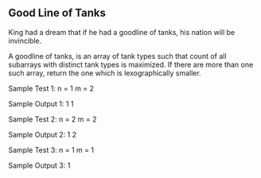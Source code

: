 ## Good Line of Tanks

King had a dream that if he had a goodline of tanks, his nation will be invincible.

A goodline of tanks, is an array of tank types such that count of all subarrays with distinct tank types is maximized. If there are more than one such array, return the one which is lexographically smaller.


Sample Test 1:
n = 1
m = 2

Sample Output 1:
1 1

Sample Test 2:
n = 2
m = 2

Sample Output 2:
1 2

Sample Test 3:
n = 1
m = 1

Sample Output 3:
1